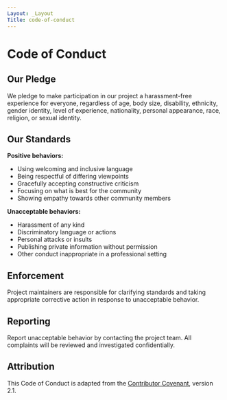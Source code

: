 ```yaml
---
Layout: _Layout
Title: code-of-conduct
---
```

# Code of Conduct

## Our Pledge

We pledge to make participation in our project a harassment-free experience for everyone, regardless of age, body size, disability, ethnicity, gender identity, level of experience, nationality, personal appearance, race, religion, or sexual identity.

## Our Standards

**Positive behaviors:**
- Using welcoming and inclusive language
- Being respectful of differing viewpoints
- Gracefully accepting constructive criticism
- Focusing on what is best for the community
- Showing empathy towards other community members

**Unacceptable behaviors:**
- Harassment of any kind
- Discriminatory language or actions
- Personal attacks or insults
- Publishing private information without permission
- Other conduct inappropriate in a professional setting

## Enforcement

Project maintainers are responsible for clarifying standards and taking appropriate corrective action in response to unacceptable behavior.

## Reporting

Report unacceptable behavior by contacting the project team. All complaints will be reviewed and investigated confidentially.

## Attribution

This Code of Conduct is adapted from the [Contributor Covenant](https://www.contributor-covenant.org/), version 2.1.
